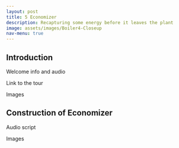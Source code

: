 ```yaml
---
layout: post
title: 5 Economizer
description: Recapturing some energy before it leaves the plant
image: assets/images/Boiler4-Closeup
nav-menu: true
---
```

## Introduction

Welcome info and audio

Link to the tour

Images

## Construction of Economizer

Audio script

Images

